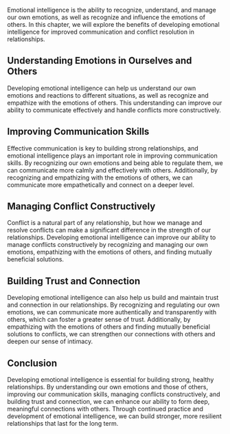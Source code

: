 
Emotional intelligence is the ability to recognize, understand, and manage our own emotions, as well as recognize and influence the emotions of others. In this chapter, we will explore the benefits of developing emotional intelligence for improved communication and conflict resolution in relationships.

Understanding Emotions in Ourselves and Others
----------------------------------------------

Developing emotional intelligence can help us understand our own emotions and reactions to different situations, as well as recognize and empathize with the emotions of others. This understanding can improve our ability to communicate effectively and handle conflicts more constructively.

Improving Communication Skills
------------------------------

Effective communication is key to building strong relationships, and emotional intelligence plays an important role in improving communication skills. By recognizing our own emotions and being able to regulate them, we can communicate more calmly and effectively with others. Additionally, by recognizing and empathizing with the emotions of others, we can communicate more empathetically and connect on a deeper level.

Managing Conflict Constructively
--------------------------------

Conflict is a natural part of any relationship, but how we manage and resolve conflicts can make a significant difference in the strength of our relationships. Developing emotional intelligence can improve our ability to manage conflicts constructively by recognizing and managing our own emotions, empathizing with the emotions of others, and finding mutually beneficial solutions.

Building Trust and Connection
-----------------------------

Developing emotional intelligence can also help us build and maintain trust and connection in our relationships. By recognizing and regulating our own emotions, we can communicate more authentically and transparently with others, which can foster a greater sense of trust. Additionally, by empathizing with the emotions of others and finding mutually beneficial solutions to conflicts, we can strengthen our connections with others and deepen our sense of intimacy.

Conclusion
----------

Developing emotional intelligence is essential for building strong, healthy relationships. By understanding our own emotions and those of others, improving our communication skills, managing conflicts constructively, and building trust and connection, we can enhance our ability to form deep, meaningful connections with others. Through continued practice and development of emotional intelligence, we can build stronger, more resilient relationships that last for the long term.

